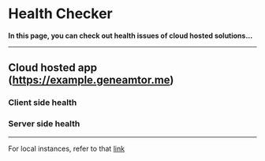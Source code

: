 # Health Checker

**In this page, you can check out health issues of cloud hosted solutions...**

<hr/>

## Cloud hosted app (https://example.geneamtor.me)

### Client side health

<Health host="https://wt.genemator.uz"></Health>

### Server side health

<Health host="https://srv.genemator.uz/api/v1/posts"></Health>

<hr/>

For local instances, refer to that [link](/health/local.md)
